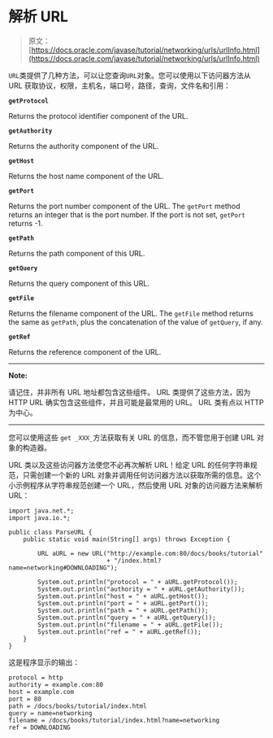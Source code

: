 # 解析 URL

> 原文： [https://docs.oracle.com/javase/tutorial/networking/urls/urlInfo.html](https://docs.oracle.com/javase/tutorial/networking/urls/urlInfo.html)

`URL`类提供了几种方法，可以让您查询`URL`对象。您可以使用以下访问器方法从 URL 获取协议，权限，主机名，端口号，路径，查询，文件名和引用：

**`getProtocol`**

Returns the protocol identifier component of the URL.

**`getAuthority`**

Returns the authority component of the URL.

**`getHost`**

Returns the host name component of the URL.

**`getPort`**

Returns the port number component of the URL. The `getPort` method returns an integer that is the port number. If the port is not set, `getPort` returns -1.

**`getPath`**

Returns the path component of this URL.

**`getQuery`**

Returns the query component of this URL.

**`getFile`**

Returns the filename component of the URL. The `getFile` method returns the same as `getPath`, plus the concatenation of the value of `getQuery`, if any.

**`getRef`**

Returns the reference component of the URL.

* * *

**Note:** 

请记住，并非所有 URL 地址都包含这些组件。 URL 类提供了这些方法，因为 HTTP URL 确实包含这些组件，并且可能是最常用的 URL。 URL 类有点以 HTTP 为中心。

* * *

您可以使用这些 `get _XXX_`方法获取有关 URL 的信息，而不管您用于创建 URL 对象的构造器。

URL 类以及这些访问器方法使您不必再次解析 URL！给定 URL 的任何字符串规范，只需创建一个新的 URL 对象并调用任何访问器方法以获取所需的信息。这个小示例程序从字符串规范创建一个 URL，然后使用 URL 对象的访问器方法来解析 URL：

```
import java.net.*;
import java.io.*;

public class ParseURL {
    public static void main(String[] args) throws Exception {

        URL aURL = new URL("http://example.com:80/docs/books/tutorial"
                           + "/index.html?name=networking#DOWNLOADING");

        System.out.println("protocol = " + aURL.getProtocol());
        System.out.println("authority = " + aURL.getAuthority());
        System.out.println("host = " + aURL.getHost());
        System.out.println("port = " + aURL.getPort());
        System.out.println("path = " + aURL.getPath());
        System.out.println("query = " + aURL.getQuery());
        System.out.println("filename = " + aURL.getFile());
        System.out.println("ref = " + aURL.getRef());
    }
}

```

这是程序显示的输出：

```
protocol = http
authority = example.com:80
host = example.com
port = 80
path = /docs/books/tutorial/index.html
query = name=networking
filename = /docs/books/tutorial/index.html?name=networking
ref = DOWNLOADING

```